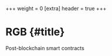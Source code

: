 +++
weight = 0
[extra]
header = true
+++

# RGB {#title}

<div class="subtitle">Post-blockchain smart contracts</div>

